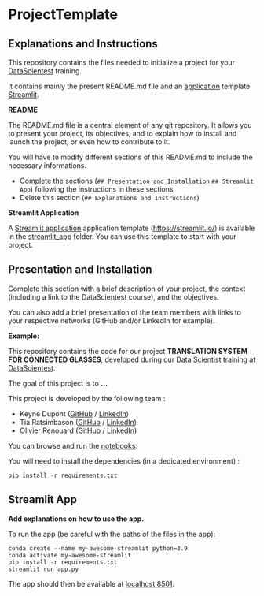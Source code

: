 # ProjectTemplate

## Explanations and Instructions

This repository contains the files needed to initialize a project for your [DataScientest](https://datascientest.com/) training.

It contains mainly the present README.md file and an [application](./streamlit_app/app.py) template [Streamlit](https://streamlit.io/).

**README**

The README.md file is a central element of any git repository. It allows you to present your project, its objectives, and to explain how to install and launch the project, or even how to contribute to it.

You will have to modify different sections of this README.md to include the necessary informations.

- Complete the sections (`## Presentation and Installation` `## Streamlit App`) following the instructions in these sections.
- Delete this section (`## Explanations and Instructions`)

**Streamlit Application**

A [Streamlit application](./streamlit_app/app.py) application template (https://streamlit.io/) is available in the [streamlit_app](./streamlit_app) folder. You can use this template to start with your project.

## Presentation and Installation

Complete this section with a brief description of your project, the context (including a link to the DataScientest course), and the objectives.

You can also add a brief presentation of the team members with links to your respective networks (GitHub and/or LinkedIn for example).

**Example:**

This repository contains the code for our project **TRANSLATION SYSTEM FOR CONNECTED GLASSES**, developed during our [Data Scientist training](https://datascientest.com/en/data-scientist-course) at [DataScientest](https://datascientest.com/).

The goal of this project is to **...**

This project is developed by the following team :

- Keyne Dupont ([GitHub](https://github.com/) / [LinkedIn](https://www.linkedin.com/in/keyne-dupont/))
- Tia Ratsimbason ([GitHub](https://github.com/) / [LinkedIn](https://www.linkedin.com/in/tia-ratsimbason-42110887/))
- Olivier Renouard ([GitHub](https://github.com/Demosthene-OR) / [LinkedIn](https://www.linkedin.com/in/olivier-renouard-b6b8a535/))

You can browse and run the [notebooks](./). 

You will need to install the dependencies (in a dedicated environment) :

```
pip install -r requirements.txt
```

## Streamlit App

**Add explanations on how to use the app.**

To run the app (be careful with the paths of the files in the app):

```shell
conda create --name my-awesome-streamlit python=3.9
conda activate my-awesome-streamlit
pip install -r requirements.txt
streamlit run app.py
```

The app should then be available at [localhost:8501](http://localhost:8501).
